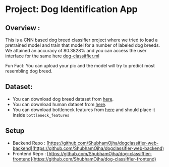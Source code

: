 
# Project: Dog Identification App 

## Overview :

This is a CNN based dog breed classifier project where we tried to load a pretrained model and train that model for a number of labeled dog breeds.
We attained an accuracy of 80.3828% and you can access the user interface for the same here [dog-classiffier.ml](dog-classiffier.ml)

Fun Fact: You can upload your pic and the model will try to predict most resembling dog breed.

## Dataset:

* You can download dog breed dataset from [here](https://s3-us-west-1.amazonaws.com/udacity-aind/dog-project/dogImages.zip).
* You can download human dataset from [here](https://s3-us-west-1.amazonaws.com/udacity-aind/dog-project/lfw.zip).
* You can download bottleneck features from [here](https://s3-us-west-1.amazonaws.com/udacity-aind/dog-project/DogResnet50Data.npz) and should place it inside `bottleneck_features`


## Setup

* Backend Repo : [https://github.com/ShubhamOjha/dogclassifier-web-backend](https://github.com/ShubhamOjha/dogclassifier-web-backend)
* Frontend Repo : [https://github.com/ShubhamOjha/dog-classiffier-frontend](https://github.com/ShubhamOjha/dog-classiffier-frontend)
